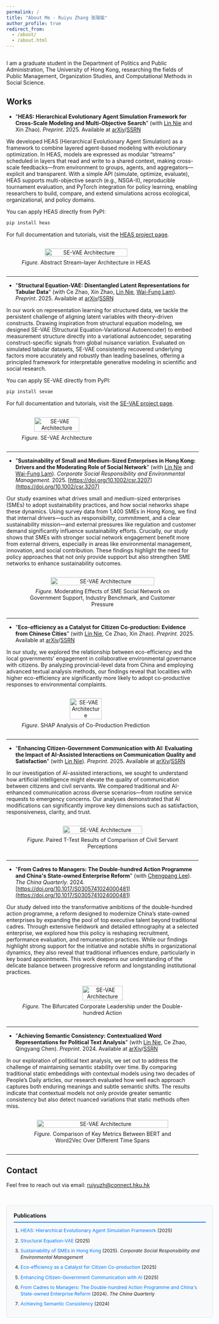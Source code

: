 ```yaml
---
permalink: /
title: "About Me - Ruiyu Zhang 张瑞瑜"
author_profile: true
redirect_from: 
  - /about/
  - /about.html
---
```



<style>
.main-content-wrapper {
  display: flex;
  gap: 30px;
  align-items: flex-start;
}

.main-text-content {
  flex: 1;
  min-width: 0;
}

.publications-sidebar {
  flex-shrink: 0;
  width: 260px;
  padding: 18px;
  background-color: #f8f9fa;
  border: 1px solid #dee2e6;
  border-radius: 6px;
  position: sticky;
  top: 80px;
  font-size: 0.88em;
  max-height: calc(100vh - 100px);
  overflow-y: auto;
}

.publications-sidebar h3 {
  margin-top: 0;
  margin-bottom: 12px;
  font-size: 1.15em;
  border-bottom: 2px solid #007bff;
  padding-bottom: 8px;
}

.publications-sidebar ol {
  margin: 0;
  padding-left: 18px;
}

.publications-sidebar li {
  margin-bottom: 9px;
  line-height: 1.4;
}

.publications-sidebar a {
  color: #007bff;
  text-decoration: none;
}

.publications-sidebar a:hover {
  text-decoration: underline;
}

@media (max-width: 1100px) {
  .main-content-wrapper {
    flex-direction: column;
  }

  .publications-sidebar {
    width: 100%;
    position: relative;
    top: 0;
  }
}
</style>

<div class="main-content-wrapper">

<div class="main-text-content" markdown="1">

I am a graduate student in the Department of Politics and Public Administration, The University of Hong Kong, researching the fields of Public Management, Organization Studies, and Computational Methods in Social Science.

Works
------

<a name="heas"></a>
 - "**HEAS: Hierarchical Evolutionary Agent Simulation Framework for Cross-Scale Modeling and Multi-Objective Search**" (with [Lin Nie](https://scholar.google.com/citations?user=u38DnlUAAAAJ&hl=en&inst=17644838422235682599) and Xin Zhao). *Preprint*. 2025. Available at [arXiv](https://arxiv.org/abs/2508.15555)/[SSRN](https://papers.ssrn.com/sol3/papers.cfm?abstract_id=5400479)

We developed HEAS (Hierarchical Evolutionary Agent Simulation) as a framework to combine layered agent-based modeling with evolutionary optimization. In HEAS, models are expressed as modular “streams” scheduled in layers that read and write to a shared context, making cross-scale feedbacks—from environment to groups, agents, and aggregators—explicit and transparent. With a simple API (simulate, optimize, evaluate), HEAS supports multi-objective search (e.g., NSGA-II), reproducible tournament evaluation, and PyTorch integration for policy learning, enabling researchers to build, compare, and extend simulations across ecological, organizational, and policy domains. 

You can apply HEAS directly from PyPI:
```bash
pip install heas
```
For full documentation and tutorials, visit the [HEAS project page](https://pypi.org/project/heas/).

<figure style="text-align: center; display: inline-block;">
  <img src="/images/HEAS_Plot1.png" 
       alt="SE-VAE Architecture" 
       style="display: block; margin: 0 auto; width: 80%; height: auto;">
  <figcaption style="margin-top: 0.5em;">
    <em>Figure.</em> Abstract Stream–layer Architecture in HEAS
  </figcaption>
</figure>

---

<a name="se-vae"></a>
 - "**Structural Equation-VAE: Disentangled Latent Representations for Tabular Data**" (with Ce Zhao, Xin Zhao, [Lin Nie](https://scholar.google.com/citations?user=u38DnlUAAAAJ&hl=en&inst=17644838422235682599), [Wai-Fung Lam](https://scholar.google.com/citations?user=QtW4fMoAAAAJ&hl=en&inst=17644838422235682599)). *Preprint*. 2025. Available at [arXiv](https://arxiv.org/abs/2508.06347)/[SSRN](https://papers.ssrn.com/sol3/papers.cfm?abstract_id=5384208)

In our work on representation learning for structured data, we tackle the persistent challenge of aligning latent variables with theory-driven constructs. Drawing inspiration from structural equation modeling, we designed SE-VAE (Structural Equation-Variational Autoencoder) to embed measurement structure directly into a variational autoencoder, separating construct-specific signals from global nuisance variation. Evaluated on simulated tabular datasets, SE-VAE consistently recovered underlying factors more accurately and robustly than leading baselines, offering a principled framework for interpretable generative modeling in scientific and social research. 

You can apply SE-VAE directly from PyPI:
```bash
pip install sevae
```
For full documentation and tutorials, visit the [SE-VAE project page](https://pypi.org/project/sevae/).

<figure style="text-align: center; display: inline-block;">
  <img src="/images/SE-VAE_Architecture_F1.png" 
       alt="SE-VAE Architecture" 
       style="display: block; margin: 0 auto; width: 80%; height: auto;">
  <figcaption style="margin-top: 0.5em;">
    <em>Figure.</em> SE-VAE Architecture
  </figcaption>
</figure>

---

<a name="sme-sustainability"></a>
 - "**Sustainability of Small and Medium-Sized Enterprises in Hong Kong: Drivers and the Moderating Role of Social Network**" (with [Lin Nie](https://scholar.google.com/citations?user=u38DnlUAAAAJ&hl=en&inst=17644838422235682599) and [Wai-Fung Lam](https://scholar.google.com/citations?user=QtW4fMoAAAAJ&hl=en&inst=17644838422235682599)). *Corporate Social Responsibility and Environmental Management*. 2025. [https://doi.org/10.1002/csr.3207](https://doi.org/10.1002/csr.3207)

Our study examines what drives small and medium-sized enterprises (SMEs) to adopt sustainability practices, and how social networks shape these dynamics. Using survey data from 1,400 SMEs in Hong Kong, we find that internal drivers—such as responsibility, commitment, and a clear sustainability mission—and external pressures like regulation and customer demand significantly influence sustainability efforts. Crucially, our study shows that SMEs with stronger social network engagement benefit more from external drivers, especially in areas like environmental management, innovation, and social contribution. These findings highlight the need for policy approaches that not only provide support but also strengthen SME networks to enhance sustainability outcomes.

<figure style="text-align: center; display: inline-block;">
  <img src="/images/Moderating Effects of SME Social Network on Government Support, Industry Benchmark, and Customer Pressure.png" 
       alt="SE-VAE Architecture" 
       style="display: block; margin: 0 auto; width: 80%; height: auto;">
  <figcaption style="margin-top: 0.5em;">
    <em>Figure.</em> Moderating Effects of SME Social Network on Government Support, Industry Benchmark, and Customer Pressure
  </figcaption>
</figure>

---

<a name="eco-efficiency"></a>
 - "**Eco-efficiency as a Catalyst for Citizen Co-production: Evidence from Chinese Cities**" (with [Lin Nie](https://scholar.google.com/citations?user=u38DnlUAAAAJ&hl=en&inst=17644838422235682599), Ce Zhao, Xin Zhao). *Preprint*. 2025. Available at [arXiv](https://arxiv.org/abs/2504.13290)/[SSRN](https://papers.ssrn.com/sol3/papers.cfm?abstract_id=5220860)

In our study, we explored the relationship between eco-efficiency and the local governments' engagement in collaborative environmental governance with citizens. By analyzing provincial-level data from China and employing advanced textual analysis methods, our findings reveal that localities with higher eco-efficiency are significantly more likely to adopt co-productive responses to environmental complaints.

<figure style="text-align: center; display: inline-block;">
  <img src="/images/Catalyst for Citizen Co-production_F2.jpg" 
       alt="SE-VAE Architecture" 
       style="display: block; margin: 0 auto; width: 50%; height: auto;">
  <figcaption style="margin-top: 0.5em;">
    <em>Figure.</em> SHAP Analysis of Co-Production Prediction
  </figcaption>
</figure>

---

<a name="ai-communication"></a>
 - "**Enhancing Citizen-Government Communication with AI: Evaluating the Impact of AI-Assisted Interactions on Communication Quality and Satisfaction**" (with [Lin Nie](https://scholar.google.com/citations?user=u38DnlUAAAAJ&hl=en&inst=17644838422235682599)). *Preprint*. 2025. Available at [arXiv](https://arxiv.org/abs/2501.10715)/[SSRN](https://papers.ssrn.com/sol3/papers.cfm?abstract_id=5107547)

In our investigation of AI-assisted interactions, we sought to understand how artificial intelligence might elevate the quality of communication between citizens and civil servants.  We  compared traditional and AI-enhanced communication across diverse scenarios—from routine service requests to emergency concerns. Our analyses demonstrated that AI modifications can significantly improve key dimensions such as satisfaction, responsiveness, clarity, and trust. 

<figure style="text-align: center; display: inline-block;">
  <img src="/images/Paired T-Test Results of Comparison of Civil Servant Perceptions.png" 
       alt="SE-VAE Architecture" 
       style="display: block; margin: 0 auto; width: 70%; height: auto;">
  <figcaption style="margin-top: 0.5em;">
    <em>Figure.</em> Paired T-Test Results of Comparison of Civil Servant Perceptions
  </figcaption>
</figure>

---

<a name="cadres-managers"></a>
 - "**From Cadres to Managers: The Double-hundred Action Programme and China's State-owned Enterprise Reform**" (with [Chengpang Lee](https://scholar.google.com/citations?user=3Gjd09kAAAAJ&hl=en&inst=17644838422235682599)). *The China Quarterly*. 2024. [https://doi.org/10.1017/S0305741024000481](https://doi.org/10.1017/S0305741024000481)

Our study delved into the transformative ambitions of the double-hundred action programme, a reform designed to modernize China’s state-owned enterprises by expanding the pool of top executive talent beyond traditional cadres. Through extensive fieldwork and detailed ethnography at a selected enterprise, we explored how this policy is reshaping recruitment, performance evaluation, and remuneration practices. While our findings highlight strong support for the initiative and notable shifts in organizational dynamics, they also reveal that traditional influences endure, particularly in key board appointments. This work deepens our understanding of the delicate balance between progressive reform and longstanding institutional practices.

<figure style="text-align: center; display: inline-block;">
  <img src="/images/The Bifurcated Corporate Leadership under the DHA.jpg" 
       alt="SE-VAE Architecture" 
       style="display: block; margin: 0 auto; width: 50%; height: auto;">
  <figcaption style="margin-top: 0.5em;">
    <em>Figure.</em> The Bifurcated Corporate Leadership under the Double-hundred Action
  </figcaption>
</figure>

---

<a name="semantic-consistency"></a>
 - "**Achieving Semantic Consistency: Contextualized Word Representations for Political Text Analysis**" (with [Lin Nie](https://scholar.google.com/citations?user=u38DnlUAAAAJ&hl=en&inst=17644838422235682599), Ce Zhao, Qingyang Chen). *Preprint*. 2024. Available at [arXiv](https://arxiv.org/abs/2412.04505)/[SSRN](https://papers.ssrn.com/sol3/papers.cfm?abstract_id=5043698)

In our exploration of political text analysis, we set out to address the challenge of maintaining semantic stability over time. By comparing traditional static embeddings with contextual models using two decades of People’s Daily articles, our research evaluated how well each approach captures both enduring meanings and subtle semantic shifts. The results indicate that contextual models not only provide greater semantic consistency but also detect nuanced variations that static methods often miss.   

<figure style="text-align: center; display: inline-block;">
  <img src="/images/Comparison of Key Metrics Between BERT and Word2Vec Over Different Time Spans.png" 
       alt="SE-VAE Architecture" 
       style="display: block; margin: 0 auto; width: 90%; height: auto;">
  <figcaption style="margin-top: 0.5em;">
    <em>Figure.</em> Comparison of Key Metrics Between BERT and Word2Vec Over Different Time Spans
  </figcaption>
</figure>

---

Contact
------
Feel free to reach out via email: ruiyuzh@connect.hku.hk

</div>

<div class="publications-sidebar">
  <h3>Publications</h3>
  <ol>
    <li><a href="#heas">HEAS: Hierarchical Evolutionary Agent Simulation Framework</a> (2025)</li>
    <li><a href="#se-vae">Structural Equation-VAE</a> (2025)</li>
    <li><a href="#sme-sustainability">Sustainability of SMEs in Hong Kong</a> (2025). <em>Corporate Social Responsibility and Environmental Management</em></li>
    <li><a href="#eco-efficiency">Eco-efficiency as a Catalyst for Citizen Co-production</a> (2025)</li>
    <li><a href="#ai-communication">Enhancing Citizen-Government Communication with AI</a> (2025)</li>
    <li><a href="#cadres-managers">From Cadres to Managers: The Double-hundred Action Programme and China's State-owned Enterprise Reform</a> (2024). <em>The China Quarterly</em></li>
    <li><a href="#semantic-consistency">Achieving Semantic Consistency</a> (2024)</li>
  </ol>
</div>

</div>


